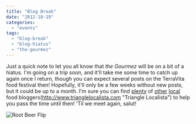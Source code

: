 ```yaml
---
title: "Blog Break"
date: "2012-10-19"
categories:
  - "events"
tags:
  - "blog-break"
  - "blog-hiatus"
  - "the-gourmez"
---
```


Just a quick note to let you all know that _the Gourmez_ will be on a bit of a hiatus. I'm going on a trip soon, and it'll take me some time to catch up again once I return, though you can expect several posts on the TerraVita food festival then! Hopefully, it'll only be a few weeks without new posts, but it could be up to a month. I'm sure you can find [plenty](http://www.greeneatsblog.com "Green Eats Blog") of [other](http://demandy.com/ "Demandy") [local](http://triangleexplorer.com/ "Triangle Explorer") food bloggers(http://www.trianglelocalista.com "Triangle Localista") to help you pass the time until then! 'Til we meet again, salut!

![Root Beer Flip](https://d2ypg8o05lff0b.cloudfront.net/wp-content/uploads/sites/3/2011/09/rootbeerflip.jpg)
